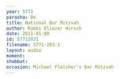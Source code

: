 ```yaml
---
year: 5771
parasha: Bo
title: National Bar Mitzvah
author: Rabbi Eliezer Hirsch
date: 2011-01-08
id: 57712031
filename: 5771-203-1
layout: audio
moment: 
shabbat: 
occasion: Michael Fleisher's Bar Mitzvah
---
```

